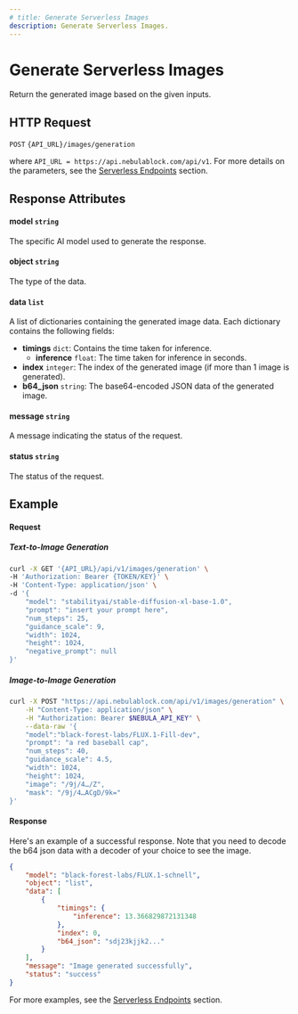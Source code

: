 ```yaml
---
# title: Generate Serverless Images 
description: Generate Serverless Images.
---
```


# Generate Serverless Images

Return the generated image based on the given inputs. 

## HTTP Request

`POST` `{API_URL}/images/generation`

where `API_URL = https://api.nebulablock.com/api/v1`. For more details on the parameters, see the [Serverless Endpoints](../../Serverless_Endpoints/Image_Generation.md) section.

## Response Attributes

#### model `string`
The specific AI model used to generate the response.

#### object `string`
The type of the data. 

#### data `list`

A list of dictionaries containing the generated image data. Each dictionary contains the following fields:
- **timings** `dict`: Contains the time taken for inference.
  - **inference** `float`: The time taken for inference in seconds.
- **index** `integer`: The index of the generated image (if more than 1 image is generated).
- **b64_json** `string`: The base64-encoded JSON data of the generated image.

#### message `string`
A message indicating the status of the request.

#### status `string`
The status of the request.

## Example

#### Request

##### Text-to-Image Generation

```bash
curl -X GET '{API_URL}/api/v1/images/generation' \
-H 'Authorization: Bearer {TOKEN/KEY}' \
-H 'Content-Type: application/json' \
-d '{
    "model": "stabilityai/stable-diffusion-xl-base-1.0",
    "prompt": "insert your prompt here",
    "num_steps": 25,
    "guidance_scale": 9,
    "width": 1024,
    "height": 1024,
    "negative_prompt": null
}'
```

##### Image-to-Image Generation

```bash
curl -X POST "https://api.nebulablock.com/api/v1/images/generation" \
    -H "Content-Type: application/json" \
    -H "Authorization: Bearer $NEBULA_API_KEY" \
    --data-raw '{
    "model":"black-forest-labs/FLUX.1-Fill-dev",
    "prompt": "a red baseball cap",
    "num_steps": 40,
    "guidance_scale": 4.5,
    "width": 1024,
    "height": 1024,
    "image": "/9j/4…/Z", 
    "mask": "/9j/4…ACgD/9k="
}'
```

#### Response

Here's an example of a successful response. Note that you need to decode the b64 json data with a decoder of your choice to 
see the image. 

```json
{
    "model": "black-forest-labs/FLUX.1-schnell",
    "object": "list",
    "data": [
        {
            "timings": {
                "inference": 13.366829872131348
            },
            "index": 0,
            "b64_json": "sdj23kjjk2..."
        }
    ],
    "message": "Image generated successfully",
    "status": "success"
}
```

For more examples, see the [Serverless Endpoints](../../Serverless_Endpoints/Image_Generation.md) section.